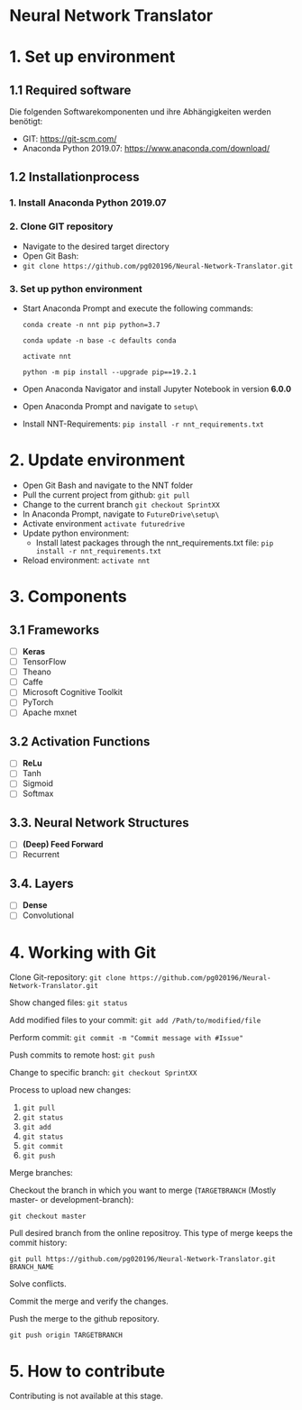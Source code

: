 # Neural Network Translator

# 1. Set up environment

## 1.1 Required software

Die folgenden Softwarekomponenten und ihre Abhängigkeiten werden benötigt:

- GIT: https://git-scm.com/
- Anaconda Python 2019.07: https://www.anaconda.com/download/

## 1.2 Installationprocess

### 1. Install Anaconda Python 2019.07

### 2. Clone GIT repository

- Navigate to the desired target directory
- Open Git Bash:
- `git clone https://github.com/pg020196/Neural-Network-Translator.git`

### 3. Set up python environment

- Start Anaconda Prompt and execute the following commands:

  `conda create -n nnt pip python=3.7`

  `conda update -n base -c defaults conda`

  `activate nnt`

  `python -m pip install --upgrade pip==19.2.1`

- Open Anaconda Navigator and install Jupyter Notebook in version **6.0.0**

- Open Anaconda Prompt and navigate to `setup\` 

- Install NNT-Requirements: `pip install -r nnt_requirements.txt`

# 2. Update environment

- Open Git Bash and navigate to the NNT folder
- Pull the current project from github: `git pull`
- Change to the current branch `git checkout SprintXX`
- In Anaconda Prompt, navigate to `FutureDrive\setup\`
- Activate environment `activate futuredrive`
- Update python environment:
  - Install latest packages through the nnt_requirements.txt file: `pip install -r nnt_requirements.txt`
- Reload environment: `activate nnt`

# 3. Components

## 3.1 Frameworks

- [ ] **Keras**
- [ ] TensorFlow
- [ ] Theano
- [ ] Caffe
- [ ] Microsoft Cognitive Toolkit
- [ ] PyTorch
- [ ] Apache mxnet

## 3.2 Activation Functions

- [ ] **ReLu**
- [ ] Tanh
- [ ] Sigmoid
- [ ] Softmax

## 3.3. Neural Network Structures

- [ ] **(Deep) Feed Forward**
- [ ] Recurrent

## 3.4. Layers

- [ ] **Dense**
- [ ] Convolutional

# 4. Working with Git

Clone Git-repository: `git clone https://github.com/pg020196/Neural-Network-Translator.git`

Show changed files: `git status`

Add modified files to your commit: `git add /Path/to/modified/file`

Perform commit: `git commit -m "Commit message with #Issue"`

Push commits to remote host: `git push`

Change to specific branch: `git checkout SprintXX`

Process to upload new changes:

1. `git pull`
2. `git status`
3. `git add`
4. `git status`
5. `git commit`
6. `git push`

Merge branches:

Checkout the branch in which you want to merge (`TARGETBRANCH` (Mostly master- or development-branch):

`git checkout master`

Pull desired branch from the online repositroy. This type of merge keeps the commit history:

`git pull https://github.com/pg020196/Neural-Network-Translator.git BRANCH_NAME`

Solve conflicts.

Commit the merge and verify the changes.

Push the merge to the github repository.

`git push origin TARGETBRANCH` 

# 5. How to contribute

Contributing is not available at this stage.